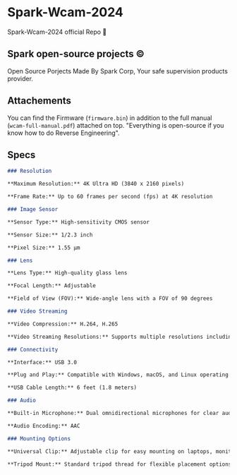 # Spark-Wcam-2024
Spark-Wcam-2024 official Repo 🎦
## Spark open-source projects © 
Open Source Porjects Made By Spark Corp, Your safe supervision products provider.
## Attachements
You can find the Firmware (`firmware.bin`) in addition to the full manual (`wcam-full-manual.pdf`) attached on top. 
"Everything is open-source if you know how to do Reverse Engineering". 
## Specs
```md
### Resolution

**Maximum Resolution:** 4K Ultra HD (3840 x 2160 pixels)

**Frame Rate:** Up to 60 frames per second (fps) at 4K resolution

### Image Sensor

**Sensor Type:** High-sensitivity CMOS sensor

**Sensor Size:** 1/2.3 inch

**Pixel Size:** 1.55 µm

### Lens

**Lens Type:** High-quality glass lens

**Focal Length:** Adjustable

**Field of View (FOV):** Wide-angle lens with a FOV of 90 degrees

### Video Streaming

**Video Compression:** H.264, H.265

**Video Streaming Resolutions:** Supports multiple resolutions including 720p, 1080p, and 4K

### Connectivity

**Interface:** USB 3.0

**Plug and Play:** Compatible with Windows, macOS, and Linux operating systems

**USB Cable Length:** 6 feet (1.8 meters)

### Audio

**Built-in Microphone:** Dual omnidirectional microphones for clear audio capture

**Audio Encoding:** AAC

### Mounting Options

**Universal Clip:** Adjustable clip for easy mounting on laptops, monitors, or tripods

**Tripod Mount:** Standard tripod thread for flexible placement options
```
